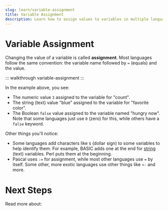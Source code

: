 ```yaml
---
slug: learn/variable-assignment
title: Variable Assignment
description: Learn how to assign values to variables in multiple languages.
---
```


# Variable Assignment

Changing the value of a variable is called **assignment**.
Most languages follow the same convention: the variable name followed by `=` (equals) and the value.

::: walkthrough variable-assignment
:::

In the example above, you see:

* The numeric value `3` assigned to the variable for "count".
* The string (text) value "blue" assigned to the variable for "favorite color".
* The Boolean `false` value assigned to the variable named "hungry now".
  Note that some languages just use `0` (zero) for this, while others have a `false` keyword.

Other things you'll notice:

* Some languages add characters like `$` (dollar sign) to some variables to help identify them.
  For example, BASIC adds one at the end for [string](/learn/strings/) (text) variables.
  Perl puts them at the beginning.
* Pascal uses `:=` for assignment, while most other languages use `=` by itself.
  Some other, more exotic languages use other things like `<-` and more.

# Next Steps

Read more about:

